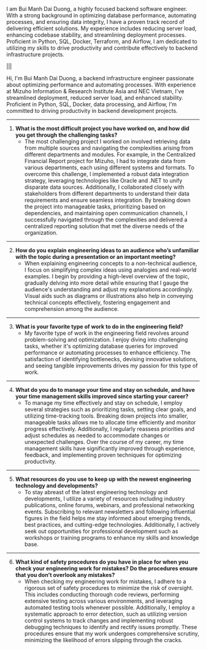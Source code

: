 I am Bui Manh Dai Duong, a highly focused backend software engineer. With a strong background in optimizing database performance, automating processes, and ensuring data integrity, I have a proven track record of delivering efficient solutions. My experience includes reducing server load, enhancing codebase stability, and streamlining deployment processes. Proficient in Python, SQL, Docker, Terraform, and Airflow, I am dedicated to utilizing my skills to drive productivity and contribute effectively to backend infrastructure projects.

|||

Hi, I'm Bui Manh Dai Duong, a backend infrastructure engineer passionate about optimizing performance and automating processes. With experience at Mizuho Information & Research Institute Asia and NEC Vietnam, I've streamlined deployment, reduced server load, and enhanced stability. Proficient in Python, SQL, Docker, data processing, and Airflow, I'm committed to driving productivity in backend development projects.



---
1. **What is the most difficult project you have worked on, and how did you get through the challenging tasks?**
   - The most challenging project I worked on involved retrieving data from multiple sources and navigating the complexities arising from different departments and modules. For example, in the Centralized Financial Report project for Mizuho, I had to integrate data from various departments, each using different systems and formats. To overcome this challenge, I implemented a robust data integration strategy, leveraging technologies like Oracle and .NET to unify disparate data sources. Additionally, I collaborated closely with stakeholders from different departments to understand their data requirements and ensure seamless integration. By breaking down the project into manageable tasks, prioritizing based on dependencies, and maintaining open communication channels, I successfully navigated through the complexities and delivered a centralized reporting solution that met the diverse needs of the organization.

---

2. **How do you explain engineering ideas to an audience who’s unfamiliar with the topic during a presentation or an important meeting?**
   - When explaining engineering concepts to a non-technical audience, I focus on simplifying complex ideas using analogies and real-world examples. I begin by providing a high-level overview of the topic, gradually delving into more detail while ensuring that I gauge the audience's understanding and adjust my explanations accordingly. Visual aids such as diagrams or illustrations also help in conveying technical concepts effectively, fostering engagement and comprehension among the audience.

---

3. **What is your favorite type of work to do in the engineering field?**
   - My favorite type of work in the engineering field revolves around problem-solving and optimization. I enjoy diving into challenging tasks, whether it's optimizing database queries for improved performance or automating processes to enhance efficiency. The satisfaction of identifying bottlenecks, devising innovative solutions, and seeing tangible improvements drives my passion for this type of work.

---

4. **What do you do to manage your time and stay on schedule, and have your time management skills improved since starting your career?**
   - To manage my time effectively and stay on schedule, I employ several strategies such as prioritizing tasks, setting clear goals, and utilizing time-tracking tools. Breaking down projects into smaller, manageable tasks allows me to allocate time efficiently and monitor progress effectively. Additionally, I regularly reassess priorities and adjust schedules as needed to accommodate changes or unexpected challenges. Over the course of my career, my time management skills have significantly improved through experience, feedback, and implementing proven techniques for optimizing productivity.

---

5. **What resources do you use to keep up with the newest engineering technology and developments?**
   - To stay abreast of the latest engineering technology and developments, I utilize a variety of resources including industry publications, online forums, webinars, and professional networking events. Subscribing to relevant newsletters and following influential figures in the field helps me stay informed about emerging trends, best practices, and cutting-edge technologies. Additionally, I actively seek out opportunities for professional development such as workshops or training programs to enhance my skills and knowledge base.

---

6. **What kind of safety procedures do you have in place for when you check your engineering work for mistakes? Do the procedures ensure that you don’t overlook any mistakes?**
   - When checking my engineering work for mistakes, I adhere to a rigorous set of safety procedures to minimize the risk of oversight. This includes conducting thorough code reviews, performing extensive testing across various environments, and leveraging automated testing tools whenever possible. Additionally, I employ a systematic approach to error detection, such as utilizing version control systems to track changes and implementing robust debugging techniques to identify and rectify issues promptly. These procedures ensure that my work undergoes comprehensive scrutiny, minimizing the likelihood of errors slipping through the cracks.
